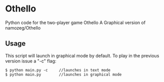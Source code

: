# Othello
Python code for the two-player game Othello
A Graphical version of namozeg/Othello

## Usage
This script will launch in graphical mode by default.
To play in the previous version issue a "-c" flag:

```
$ python main.py -c     //launches in text mode
$ python main.py        //launches in graphical mode
```
